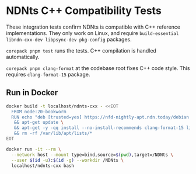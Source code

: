 # NDNts C++ Compatibility Tests

These integration tests confirm NDNts is compatible with C++ reference implementations.
They only work on Linux, and require `build-essential libndn-cxx-dev libpsync-dev pkg-config` packages.

`corepack pnpm test` runs the tests.
C++ compilation is handled automatically.

`corepack pnpm clang-format` at the codebase root fixes C++ code style.
This requires `clang-format-15` package.

## Run in Docker

```bash
docker build -t localhost/ndnts-cxx - <<EOT
  FROM node:20-bookworm
  RUN echo "deb [trusted=yes] https://nfd-nightly-apt.ndn.today/debian bookworm main" > /etc/apt/sources.list.d/nfd-nightly.list \
   && apt-get update \
   && apt-get -y -qq install --no-install-recommends clang-format-15 libndn-cxx-dev libpsync-dev ndnsec pkg-config \
   && rm -rf /var/lib/apt/lists/*
EOT

docker run -it --rm \
  --network host --mount type=bind,source=$(pwd),target=/NDNts \
  --user $(id -u):$(id -g) --workdir /NDNts \
  localhost/ndnts-cxx bash
```
